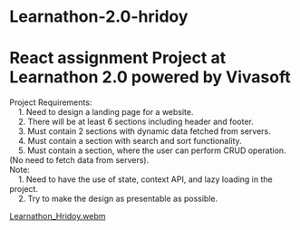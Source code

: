 # Learnathon-2.0-hridoy
# React assignment Project at Learnathon 2.0 powered by Vivasoft

Project Requirements:\
&nbsp;&nbsp;&nbsp;&nbsp;1. Need to design a landing page for a website.\
&nbsp;&nbsp;&nbsp;&nbsp;2. There will be at least 6 sections including header and footer.\
&nbsp;&nbsp;&nbsp;&nbsp;3. Must contain 2 sections with dynamic data fetched from servers.\
&nbsp;&nbsp;&nbsp;&nbsp;4. Must contain a section with search and sort functionality.\
&nbsp;&nbsp;&nbsp;&nbsp;5. Must contain a section, where the user can perform CRUD operation. (No need to fetch data from servers).\
Note:\
&nbsp;&nbsp;&nbsp;&nbsp;1. Need to have the use of state, context API, and lazy loading in the project.\
&nbsp;&nbsp;&nbsp;&nbsp;2. Try to make the design as presentable as possible.

[Learnathon_Hridoy.webm](https://github.com/HridoyMA/Learnathon-2.0-hridoy/assets/104530253/2b8d3d63-fe64-40d0-80af-906425b17396)

